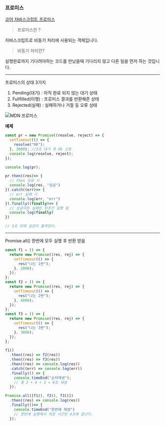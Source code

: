 ### 프로미스
[코어 자바스크립트 프로미스](https://ko.javascript.info/promise-basics)

>프로미스란 ?

자바스크립트로 비동기 처리에 사용되는 객체입니다.

>비동기 처리란?

실행완료까지 기다려야하는 코드를 만났을때 기다리지 않고 다른 일을 먼저 하는 것입니다.  

---
프로미스의 상태 3가지
1. Pending(대기) : 아직 완료 되지 않는 대기 상태
2. Fullfilled(이행) : 프로미스 결과를 반환해준 상태
3. Rejected(실패) : 실패하거나 거절 등 오류 상태

![MDN 프로미스](https://developer.mozilla.org/en-US/docs/Web/JavaScript/Reference/Global_Objects/Promise/promises.png)

**예제**

```js
const pr = new Promise((resolve, reject) => {
  setTimeout(() => {
    resolve("OK");
  }, 3000); //3초 대기 후 Ok 신호
  console.log(resolve, reject);
});

console.log(pr);

pr.then((res)=> {
  // then 성공 시
  console.log(res, "성공")
}).catch((err)=> {
  // err 실패 시
  console.log(err, "err")
}).finally((finally)=> {
  // 성공이든 실패든 무조건 실행 됨
  console.log(finally)
})

// 3초 뒤에 성공이 출력된다.
```

---

Promise.all() 한번에 모두 실행 후 반환 받음
```js
const f1 = () => {
  return new Promise((res, rej) => {
    setTimeout(() => {
      res("나는 1번");
    }, 2000);
  });
};
const f2 = () => {
  return new Promise((res, rej) => {
    setTimeout(() => {
      res("나는 2번");
    }, 4000);
  });
};
const f3 = () => {
  return new Promise((res, rej) => {
    setTimeout(() => {
      res("나는 3번");
    }, 3000);
  });
};

f1()
  .then((res) => f2(res))
  .then((res) => f3(res))
  .then((res) => console.log(res))
  .catch((err) => console.log(err))
  .finally(() => {
    console.timeEnd("순차재생");
    // 총 2 + 4 + 3 = 9초 재생
  });

Promise.all([f1(), f2(), f3()])
  .then((res) => console.log(res))
  .finally(()=> {
    console.timeEnd("한번에 재생")
    // 한번에 실행해서 최장 시간인 4초에 끝난다.
  });

```